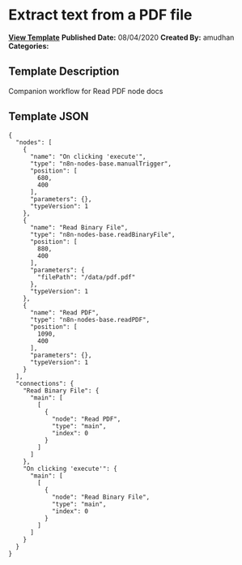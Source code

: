 # Extract text from a PDF file

**[View Template](https://n8n.io/workflows/585-/)**  **Published Date:** 08/04/2020  **Created By:** amudhan  **Categories:**   

## Template Description

Companion workflow for Read PDF node docs



## Template JSON

```
{
  "nodes": [
    {
      "name": "On clicking 'execute'",
      "type": "n8n-nodes-base.manualTrigger",
      "position": [
        680,
        400
      ],
      "parameters": {},
      "typeVersion": 1
    },
    {
      "name": "Read Binary File",
      "type": "n8n-nodes-base.readBinaryFile",
      "position": [
        880,
        400
      ],
      "parameters": {
        "filePath": "/data/pdf.pdf"
      },
      "typeVersion": 1
    },
    {
      "name": "Read PDF",
      "type": "n8n-nodes-base.readPDF",
      "position": [
        1090,
        400
      ],
      "parameters": {},
      "typeVersion": 1
    }
  ],
  "connections": {
    "Read Binary File": {
      "main": [
        [
          {
            "node": "Read PDF",
            "type": "main",
            "index": 0
          }
        ]
      ]
    },
    "On clicking 'execute'": {
      "main": [
        [
          {
            "node": "Read Binary File",
            "type": "main",
            "index": 0
          }
        ]
      ]
    }
  }
}
```
